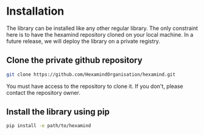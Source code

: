 # Installation

The library can be installed like any other regular library. The only constraint here is to have the hexamind repository cloned on your local machine. In a future release, we will deploy the library on a private registry. 

## Clone the private github repository

```bash
git clone https://github.com/HexamindOrganisation/hexamind.git
```

You must have access to the repository to clone it. If you don't, please contact the repository owner.

## Install the library using pip

```bash
pip install -e path/to/hexamind
```